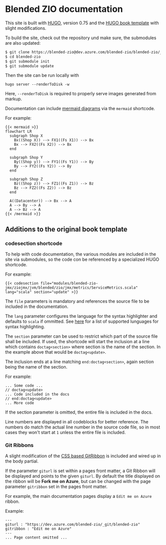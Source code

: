 # Blended ZIO documentation

This site is built with [HUGO](https://gohugo.io/), version 0.75 and the [HUGO book template](https://themes.gohugo.io/hugo-book/) with slight modifications.

To build the site, check out the repository und make sure, the submodules are also updated:

```bash
$ git clone https://blended-zio@dev.azure.com/blended-zio/blended-zio/_git/blended-zio
$ cd blended-zio
$ git submodule init
$ git submodule update
```

Then the site can be run locally with

```
hugo server --renderToDisk -w
```

Here, `--renderToDisk` is required to properly serve images generated from markup.

Documentation can include [mermaid diagrams](http://mermaid-js.github.io/mermaid/) via the `mermaid` shortcode.

For example:

```
{{< mermaid >}}
flowchart LR
  subgraph Shop X
    Bx((Shop X)) --> FX1((Fs X1)) --> Bx
    Bx --> FX2((Fs X2)) --> Bx
  end

  subgraph Shop Y
    By((Shop y)) --> FY1((Fs Y1)) --> By
    By --> FY2((Fs Y2)) --> By
  end

  subgraph Shop Z
    Bz((Shop z)) --> FZ1((Fs Z1)) --> Bz
    Bz --> FZ2((Fs Z2)) --> Bz
  end

  A((Datacenter)) --> Bx --> A
  A --> By --> A
  A --> Bz --> A
{{< /mermaid >}}
```

## Additions to the original book template

### codesection shortcode

To help with code documentation, the various modules are included in the site via submodules, so the code con be referenced by a specialized HUGO shortcode.

For example:

```
{{< codesection file="modules/blended-zio-jmx/ziojmx/jvm/blended/zio/jmx/metrics/ServiceMetrics.scala" lang="scala" section="update" >}}
```

The `file` parameters is mandatory and references the source file to be included in the documentation.

The `lang` parameter configures the language for the syntax highlighter and defaults to `scala` if ommitted. See [here](https://github.com/alecthomas/chroma#supported-languages) for a list of supported lunguages for syntax highlighting.

The `section` parameter can be used to restrict which part of the source file shall be included. If used, the shortcode will start the inclusion at a line which contains `doctag<section>` where section is the name of the section. In the example above that would be `doctag<update>`.

The inclusion ends at a line matching `end:doctag<section>`, again section being the name of the section.

For example:

```
... Some code ...
// doctag<update>
... Code included in the docs
// end:doctag<update>
... More code
```

If the section parameter is omitted, the entire file is included in the docs.

Line numbers are displayed in all codeblocks for better reference. The numbers do match the actual line number in the source code file, so in most cases they won't start at `1` unless the entire file is included.

### Git Ribbons

A slight modification of the [CSS based GitRibbon]( https://github.com/simonwhitaker/github-fork-ribbon-css) is included and wired up in the body partial.

If the parameter `giturl` is set within a pages front matter, a Git Ribbon will be displayed and points to the given `giturl`. By default the title displayed on the ribbon will be __Fork me on Azure__, but can be changed with the page parameter `gitribbon` set in the pages front matter.

For example, the main documentation pages display a `Edit me on Azure` ribbon.

Example:
```
---
giturl : "https://dev.azure.com/blended-zio/_git/blended-zio"
gitribbon : "Edit me on Azure"
---
... Page content omitted ...
```
